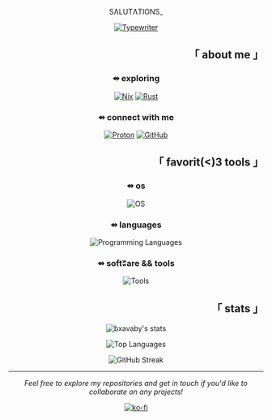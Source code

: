 <div align="center">

SɅLUTɅTIONS_

[![Typewriter](https://readme-typing-svg.herokuapp.com?font=Space+Mono&size=28&duration=2800&color=848C8C&background=00000000&center=true&vCenter=true&width=1000&lines=LINUX+CLI+DEVELOPMENT+WITH+CONSTRAINTS+AROUND+OPSEC;CYBERSECURITY+TOOLING;ABSTRUSE+OPERATIONS;AND+LLM+INTEGRATION;FOR+VOGUISH+CLI+WORKFLOWS)](https://git.io/typing-svg)

</div>

<div align="right">

## 「 about me 」

</div>

<div align="center">
  
### ⇴ exploring

[![Nix](https://img.shields.io/badge/NIX-111720?style=for-the-badge&logo=nixos&logoColor=5E6C8C)](https://nixos.org/)
[![Rust](https://img.shields.io/badge/RUST-111720?style=for-the-badge&logo=rust&logoColor=61535B)](https://www.rust-lang.org/)

### ⇴ connect with me

<p align="center">
  <a href="mailto:bxavaby@protonmail.ch" target="_blank"><img src="https://img.shields.io/badge/Proton-111720?style=for-the-badge&logo=protonmail&logoColor=5E6C8C" alt="Proton" /></a>
  <a href="https://github.com/bxavaby" target="_blank"><img src="https://img.shields.io/badge/GitHub-111720?style=for-the-badge&logo=github&logoColor=D4C7CA" alt="GitHub" /></a>
</p>

</div>

<div align="right">

## 「 favorit(<)3 tools 」

</div>

<div align="center">
  
### ⇴ os

<p align="center">
  <img src="https://skillicons.dev/icons?i=arch,nix" alt="OS" />
</p>

### ⇴ languages

<p align="center">
  <img src="https://skillicons.dev/icons?i=bash,go,lua,python" alt="Programming Languages" />
</p>

### ⇴ softʬare && tools

<p align="center">
  <img src="https://skillicons.dev/icons?i=docker,git,neovim,linux" alt="Tools" />
</p>

</div>

<div align="right">

## 「 stats 」

<p align="center">
  <img src="https://github-readme-stats.vercel.app/api?username=bxavaby&show_icons=true&title_color=D4C7CA&icon_color=5E6C8C&bg_color=111720&border_color=61535B&text_color=848C8C" alt="bxavaby's stats" />
</p>

<p align="center">
  <img src="https://github-readme-stats.vercel.app/api/top-langs/?username=bxavaby&layout=compact&bg_color=111720&border_color=61535B&title_color=D4C7CA&text_color=848C8C" alt="Top Languages" />
</p>

<p align="center">
  <img src="https://github-readme-streak-stats.herokuapp.com/?user=bxavaby&background=111720&border=61535B&ring=5E6C8C&fire=D4C7CA&currStreakLabel=D4C7CA&sideLabels=5E6C8C&currStreakNum=848C8C&sideNums=848C8C&dates=61535B" alt="GitHub Streak" />
</p>

</div>

<div align="center">

---

_Feel free to explore my repositories and get in touch if you'd like to collaborate on any projects!_

[![ko-fi](https://ko-fi.com/img/githubbutton_sm.svg)](https://ko-fi.com/P5P116XU3H)

</div>
